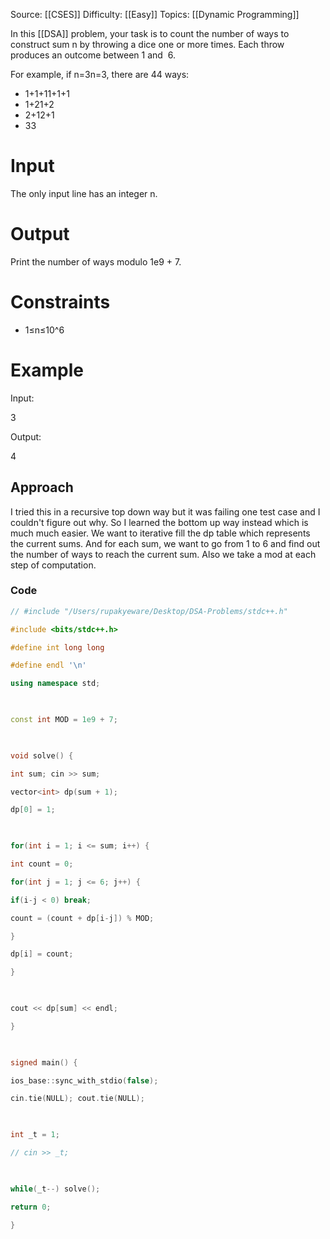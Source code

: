 Source: [[CSES]]
Difficulty: [[Easy]]
Topics: [[Dynamic Programming]]

In this [[DSA]] problem, your task is to count the number of ways to construct sum n by throwing a dice one or more times. Each throw produces an outcome between 1 and  6.

For example, if n=3n=3, there are 44 ways:

- 1+1+11+1+1
- 1+21+2
- 2+12+1
- 33

# Input

The only input line has an integer n.

# Output

Print the number of ways modulo 1e9 + 7.

# Constraints

- 1≤n≤10^6

# Example

Input:

3

Output:

4

## Approach 
I tried this in a recursive top down way but it was failing one test case and I couldn't figure out why. So I learned the bottom up way instead which is much much easier.
We want to iterative fill the dp table which represents the current sums.
And for each sum, we want to go from 1 to 6 and find out the number of ways to reach the current sum. Also we take a mod at each step of computation.

### Code 
``` cpp
// #include "/Users/rupakyeware/Desktop/DSA-Problems/stdc++.h"

#include <bits/stdc++.h>

#define int long long

#define endl '\n'

using namespace std;

  

const int MOD = 1e9 + 7;

  

void solve() {

int sum; cin >> sum;

vector<int> dp(sum + 1);

dp[0] = 1;

  

for(int i = 1; i <= sum; i++) {

int count = 0;

for(int j = 1; j <= 6; j++) {

if(i-j < 0) break;

count = (count + dp[i-j]) % MOD;

}

dp[i] = count;

}

  

cout << dp[sum] << endl;

}

  

signed main() {

ios_base::sync_with_stdio(false);

cin.tie(NULL); cout.tie(NULL);

  

int _t = 1;

// cin >> _t;

  

while(_t--) solve();

return 0;

}
```
